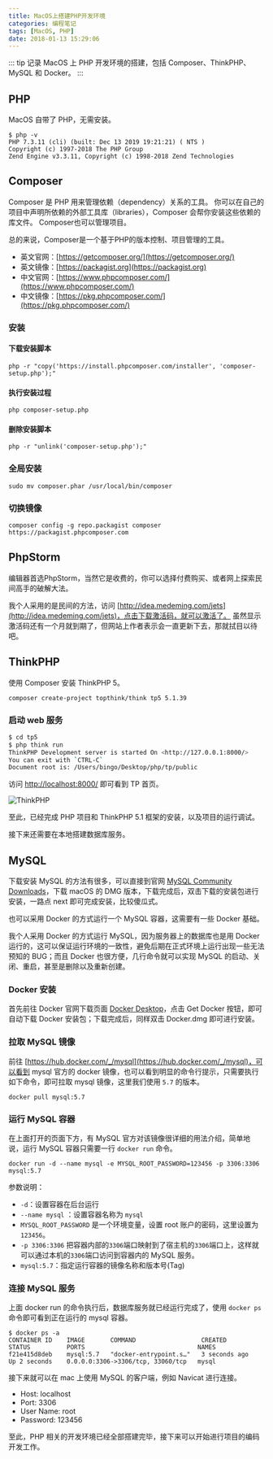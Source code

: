 ```yaml
---
title: MacOS上搭建PHP开发环境
categories: 编程笔记
tags: [MacOS, PHP]
date: 2018-01-13 15:29:06
---
```


::: tip
记录 MacOS 上 PHP 开发环境的搭建，包括 Composer、ThinkPHP、MySQL 和 Docker。
:::

<!-- more -->

## PHP

MacOS 自带了 PHP，无需安装。

```
$ php -v
PHP 7.3.11 (cli) (built: Dec 13 2019 19:21:21) ( NTS )
Copyright (c) 1997-2018 The PHP Group
Zend Engine v3.3.11, Copyright (c) 1998-2018 Zend Technologies
```

## Composer

Composer 是 PHP 用来管理依赖（dependency）关系的工具。
你可以在自己的项目中声明所依赖的外部工具库（libraries），Composer 会帮你安装这些依赖的库文件。
Composer也可以管理项目。

总的来说，Composer是一个基于PHP的版本控制、项目管理的工具。

- 英文官网：[https://getcomposer.org/](https://getcomposer.org/)
- 英文镜像：[https://packagist.org](https://packagist.org)
- 中文官网：[https://www.phpcomposer.com/](https://www.phpcomposer.com/)
- 中文镜像：[https://pkg.phpcomposer.com/](https://pkg.phpcomposer.com/)

### 安装

#### 下载安装脚本

```
php -r "copy('https://install.phpcomposer.com/installer', 'composer-setup.php');"
```

#### 执行安装过程

```
php composer-setup.php
```

#### 删除安装脚本

```
php -r "unlink('composer-setup.php');"
```

### 全局安装

```
sudo mv composer.phar /usr/local/bin/composer
```

### 切换镜像

```
composer config -g repo.packagist composer https://packagist.phpcomposer.com
```

## PhpStorm

编辑器首选PhpStorm，当然它是收费的，你可以选择付费购买、或者网上探索民间高手的破解大法。

我个人采用的是民间的方法，访问 [http://idea.medeming.com/jets](http://idea.medeming.com/jets)，点击下载激活码，就可以激活了。
虽然显示激活码还有一个月就到期了，但网站上作者表示会一直更新下去，那就拭目以待吧。

## ThinkPHP

使用 Composer 安装 ThinkPHP 5。

```
composer create-project topthink/think tp5 5.1.39
```

### 启动 web 服务

```sh
$ cd tp5
$ php think run
ThinkPHP Development server is started On <http://127.0.0.1:8000/>
You can exit with `CTRL-C`
Document root is: /Users/bingo/Desktop/php/tp/public
```

访问 [http://localhost:8000/](#thinkphp) 即可看到 TP 首页。

![ThinkPHP](/images/develop/64/snip.png)

至此，已经完成 PHP 项目和 ThinkPHP 5.1 框架的安装，以及项目的运行调试。

接下来还需要在本地搭建数据库服务。

## MySQL

下载安装 MySQL 的方法有很多，可以直接到官网 [MySQL Community Downloads](https://dev.mysql.com/downloads/mysql/)，下载 macOS 的 DMG 版本，下载完成后，双击下载的安装包进行安装，一路点 next 即可完成安装，比较傻瓜式。

也可以采用 Docker 的方式运行一个 MySQL 容器，这需要有一些 Docker 基础。

我个人采用 Docker 的方式运行 MySQL，因为服务器上的数据库也是用 Docker 运行的，这可以保证运行环境的一致性，避免后期在正式环境上运行出现一些无法预知的 BUG；而且 Docker 也很方便，几行命令就可以实现 MySQL 的启动、关闭、重启，甚至是删除以及重新创建。

### Docker 安装

首先前往 Docker 官网下载页面 [Docker Desktop](https://hub.docker.com/editions/community/docker-ce-desktop-mac)，点击 Get Docker 按钮，即可自动下载 Docker 安装包；下载完成后，同样双击 Docker.dmg 即可进行安装。

### 拉取 MySQL 镜像

前往 [https://hub.docker.com/_/mysql](https://hub.docker.com/_/mysql)，可以看到 mysql 官方的 docker 镜像，也可以看到明显的命令行提示，只需要执行如下命令，即可拉取 mysql 镜像，这里我们使用 `5.7` 的版本。

```
docker pull mysql:5.7
```

### 运行 MySQL 容器

在上面打开的页面下方，有 MySQL 官方对该镜像很详细的用法介绍，简单地说，运行 MySQL 容器只需要一行 `docker run` 命令。

```
docker run -d --name mysql -e MYSQL_ROOT_PASSWORD=123456 -p 3306:3306 mysql:5.7
```

参数说明：
-  `-d`：设置容器在后台运行
-  `--name mysql` ：设置容器名称为 `mysql`
-  `MYSQL_ROOT_PASSWORD` 是一个环境变量，设置 root 账户的密码，这里设置为`123456`。
-  `-p 3306:3306` 把容器内部的`3306`端口映射到了宿主机的`3306`端口上，这样就可以通过本机的`3306`端口访问到容器内的 MySQL 服务。
- `mysql:5.7`：指定运行容器的镜像名称和版本号(Tag)

### 连接 MySQL 服务

上面 docker run 的命令执行后，数据库服务就已经运行完成了，使用 `docker ps` 命令即可看到正在运行的 mysql 容器。

```
$ docker ps -a
CONTAINER ID    IMAGE       COMMAND                  CREATED          STATUS          PORTS                               NAMES
f21e415d8deb    mysql:5.7   "docker-entrypoint.s…"   3 seconds ago    Up 2 seconds    0.0.0.0:3306->3306/tcp, 33060/tcp   mysql
```

接下来就可以在 mac 上使用 MySQL 的客户端，例如 Navicat 进行连接。

- Host: localhost
- Port: 3306
- User Name: root
- Password: 123456

至此，PHP 相关的开发环境已经全部搭建完毕，接下来可以开始进行项目的编码开发工作。
